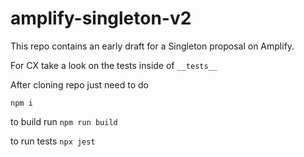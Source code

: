 # amplify-singleton-v2
This repo contains an early draft for a Singleton proposal on Amplify.

For CX take a look on the tests inside of `__tests__`

After cloning repo just need to do

`npm i`

to build run `npm run build`

to run tests `npx jest`
